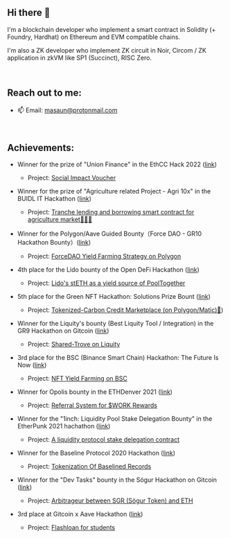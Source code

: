 ## Hi there 👋

I'm a blockchain developer who implement a smart contract in Solidity (+ Foundry, Hardhat) on Ethereum and EVM compatible chains.

I'm also a ZK developer who implement ZK circuit in Noir, Circom / ZK application in zkVM like SP1 (Succinct), RISC Zero. 

<br>

## Reach out to me:

- 📫 Email: masaun@protonmail.com

<br>

## Achievements:

- Winner for the prize of "Union Finance" in the EthCC Hack 2022 ([link](https://medium.com/@dereksilva/ethcc-hack-2022-winners-3461e41c8b42))
  - Project: [Social Impact Voucher](https://github.com/masaun/social-impact-voucher) 

- Winner for the prize of "Agriculture related Project - Agri 10x" in the BUIDL IT Hackathon ([link](https://devfolio.co/projects/tranche-lending-and-borrowing-for-agriculture-869e))
  - Project: [Tranche lending and borrowing smart contract for agriculture market👩‍🌾🌽 ](https://github.com/masaun/tranche-lending-and-borrowing-for-agriculture-market )
  
- Winner for the Polygon/Aave Guided Bounty（Force DAO - GR10 Hackathon Bounty）([link](https://blog.forcedao.com/force-dao-gr10-hackathon-bounty-results-74a34a8a45ff))
  - Project: [ForceDAO Yield Farming Strategy on Polygon](https://github.com/masaun/forceDAO-yield-farming-strategy-on-polygon)

- 4th place for the Lido bounty of the Open DeFi Hackathon ([link](https://blog.lido.fi/lido-open-defi-hackathon-round-up/))
  - Project: [Lido's stETH as a yield source of PoolTogether](https://github.com/masaun/lido-stETH-as-yield-source?ref=blog.lido.fi) 

- 5th place for the Green NFT Hackathon: Solutions Prize Bount ([link](https://gitcoin.co/issue/GreenNFT/GreenNFTs/1/100025260))
  - Project: [Tokenized-Carbon Credit Marketplace (on Polygon/Matic)🌱](https://github.com/masaun/tokenized-carbon-credit-marketplace))

- Winner for the Liquity's bounty (Best Liquity Tool / Integration) in the GR9 Hackathon on Gitcoin ([link](https://medium.com/liquity/liquity-gr9-hackathon-winners-f5566a30958f))
  - Project: [Shared-Trove on Liquity](https://github.com/masaun/shared-trove-on-liquity)

- 3rd place for the BSC (Binance Smart Chain) Hackathon: The Future Is Now ([link](https://gitcoin.co/issue/binancex/Grant-projects/17/100024656))
  - Project: [NFT Yield Farming on BSC](https://github.com/masaun/NFT-yield-farming)

- Winner for Opolis bounty in the ETHDenver 2021 ([link](https://devfolio.co/projects/referral-system-for-dollarwork-rewards-0059))
  - Project: [Referral System for $WORK Rewards](https://github.com/masaun/referral-system-for-work-rewards)

- Winner for the "1inch: Liquidity Pool Stake Delegation Bounty" in the EtherPunk 2021 hachathon ([link](https://devfolio.co/projects/a-liquidity-protocol-stake-delegation-contract-1232))
  - Project: [A liquidity protocol stake delegation contract](https://github.com/masaun/stake-delegation-contract)

- Winner for the Baseline Protocol 2020 Hackathon ([link](https://gitcoin.co/issue/ethereum-oasis/baseline-roadmap/163/100024426))
  - Project: [Tokenization Of Baselined Records](https://github.com/masaun/tokenization-of-baselined-records)

- Winner for the "Dev Tasks" bounty in the Sögur Hackathon on Gitcoin ([link](https://link.medium.com/ZITCebrMNcb))
  - Project: [Arbitrageur between SGR (Sögur Token) and ETH](https://github.com/masaun/arbitrageur-between-sgr-and-eth)

- 3rd place at Gitcoin x Aave Hackathon ([link](https://medium.com/aave/gitcoin-x-aave-hackathon-recap-f61d24af2cb))
  - Project: [Flashloan for students](https://github.com/masaun/flashloan-for-students)


<!--
**masaun/masaun** is a ✨ _special_ ✨ repository because its `README.md` (this file) appears on your GitHub profile.

Here are some ideas to get you started:

- 🔭 I’m currently working on ...
- 🌱 I’m currently learning ...
- 👯 I’m looking to collaborate on ...
- 🤔 I’m looking for help with ...
- 💬 Ask me about ...
- 📫 How to reach me: ...
- 😄 Pronouns: ...
- ⚡ Fun fact: ...
-->
